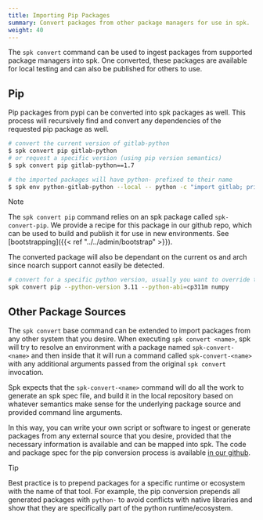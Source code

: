 ```yaml
---
title: Importing Pip Packages
summary: Convert packages from other package managers for use in spk.
weight: 40
---
```


The `spk convert` command can be used to ingest packages from supported package managers into spk. One converted, these packages are available for local testing and can also be published for others to use.

## Pip

Pip packages from pypi can be converted into spk packages as well. This process will recursively find and convert any dependencies of the requested pip package as well.

```sh
# convert the current version of gitlab-python
$ spk convert pip gitlab-python
# or request a specific version (using pip version semantics)
$ spk convert pip gitlab-python==1.7

# the imported packages will have python- prefixed to their name
$ spk env python-gitlab-python --local -- python -c "import gitlab; print(gitlab)"
```

> [!NOTE]
> The `spk convert pip` command relies on an spk package called `spk-convert-pip`. We provide a recipe for this package in our github repo, which can be used to build and publish it for use in new environments. See [bootstrapping]({{< ref "../../admin/bootstrap" >}}).

The converted package will also be dependant on the current os and arch since noarch support cannot easily be detected.

```sh
# convert for a specific python version, usually you want to override the abi as well
spk convert pip --python-version 3.11 --python-abi=cp311m numpy
```

## Other Package Sources

The `spk convert` base command can be extended to import packages from any other system that you desire. When executing `spk convert <name>`, spk will try to resolve an environment with a package named `spk-convert-<name>` and then inside that it will run a command called `spk-convert-<name>` with any additional arguments passed from the original `spk convert` invocation.

Spk expects that the `spk-convert-<name>` command will do all the work to generate an spk spec file, and build it in the local repository based on whatever semantics make sense for the underlying package source and provided command line arguments.

In this way, you can write your own script or software to ingest or generate packages from any external source that you desire, provided that the necessary information is available and can be mapped into spk. The code and package spec for the pip conversion process is available [in our github](https://github.com/spkenv/spk/tree/main/packages/spk-convert-pip).

> [!TIP]
> Best practice is to prepend packages for a specific runtime or ecosystem with the name of that tool. For example, the pip conversion prepends all generated packages with `python-` to avoid conflicts with native libraries and show that they are specifically part of the python runtime/ecosystem.
